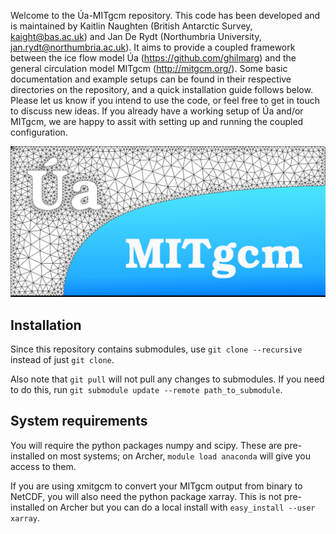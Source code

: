 Welcome to the &#218;a-MITgcm repository. This code has been developed and is maintained by Kaitlin Naughten (British Antarctic Survey, kaight@bas.ac.uk) and Jan De Rydt (Northumbria University, jan.rydt@northumbria.ac.uk). It aims to provide a coupled framework between the ice flow model &#218;a (https://github.com/ghilmarg) and the general circulation model MITgcm (http://mitgcm.org/). Some basic documentation and example setups can be found in their respective directories on the repository, and a quick installation guide follows below. Please let us know if you intend to use the code, or feel free to get in touch to discuss new ideas. If you already have a working setup of &#218;a and/or MITgcm, we are happy to assit with setting up and running the coupled configuration.

![Ua-MITgcm-logo](./documentation/UaMITgcm_logo.png "UaMITgcm")


## Installation

Since this repository contains submodules, use `git clone --recursive` instead of just `git clone`.

Also note that `git pull` will not pull any changes to submodules. If you need to do this, run `git submodule update --remote path_to_submodule`.

## System requirements

You will require the python packages numpy and scipy. These are pre-installed on most systems; on Archer, `module load anaconda` will give you access to them.

If you are using xmitgcm to convert your MITgcm output from binary to NetCDF, you will also need the python package xarray. This is not pre-installed on Archer but you can do a local install with `easy_install --user xarray`.
